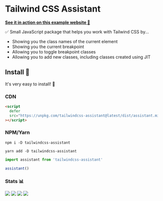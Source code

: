 # Tailwind CSS Assistant

**[See it in action on this example website 🎉](https://tailwindcss-assistant-example.vercel.app/)**

✅ Small JavaScript package that helps you work with Tailwind CSS by...

- Showing you the class names of the current element
- Showing you the current breakpoint
- Allowing you to toggle breakpoint classes
- Allowing you to add new classes, including classes created using JIT

## Install 🌟

It's very easy to install! 🙌

### CDN

```html
<script
  defer
  src="https://unpkg.com/tailwindcss-assistant@latest/dist/assistant.min.js"
></script>
```

### NPM/Yarn

```shell
npm i -D tailwindcss-assistant

yarn add -D tailwindcss-assistant
```

```js
import assistant from 'tailwindcss-assistant'

assistant()
```

### Stats 📊

![](https://img.shields.io/bundlephobia/min/tailwindcss-assistant)
![](https://img.shields.io/npm/v/tailwindcss-assistant)
![](https://img.shields.io/npm/dt/tailwindcss-assistant)
![](https://img.shields.io/github/license/markmead/tailwindcss-assistant)
